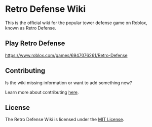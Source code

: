 # Retro Defense Wiki

This is the official wiki for the popular tower defense game on Roblox, known as Retro Defense.

## Play Retro Defense
https://www.roblox.com/games/6947076261/Retro-Defense

## Contributing
Is the wiki missing information or want to add something new?

Learn more about contributing [here](https://github.com/RetroDefense/wiki/blob/main/CONTRIBUTING.md).

## License
The Retro Defense Wiki is licensed under the [MIT License](https://github.com/RetroDefense/wiki/blob/main/LICENSE).
